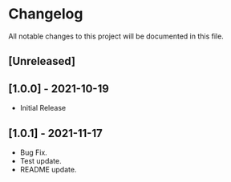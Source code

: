 # Changelog
All notable changes to this project will be documented in this file.

## [Unreleased]


## [1.0.0] - 2021-10-19
- Initial Release

## [1.0.1] - 2021-11-17
- Bug Fix.
- Test update.
- README update.

